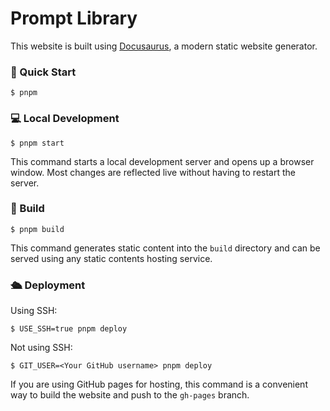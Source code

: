 # Prompt Library

This website is built using [Docusaurus](https://docusaurus.io/), a modern static website generator.

### 🚀 Quick Start

```
$ pnpm
```

### 💻 Local Development

```
$ pnpm start
```

This command starts a local development server and opens up a browser window. Most changes are reflected live without having to restart the server.

### 🔨 Build

```
$ pnpm build
```

This command generates static content into the `build` directory and can be served using any static contents hosting service.

### 🛳️ Deployment

Using SSH:

```
$ USE_SSH=true pnpm deploy
```

Not using SSH:

```
$ GIT_USER=<Your GitHub username> pnpm deploy
```

If you are using GitHub pages for hosting, this command is a convenient way to build the website and push to the `gh-pages` branch.
